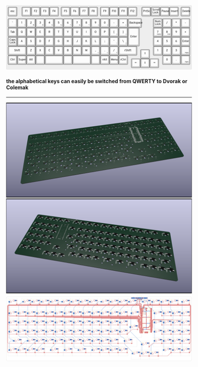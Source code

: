 ![Layout](keyboard-layout.png)
#### the alphabetical keys can easily be switched from QWERTY to Dvorak or Colemak
---
![front pcb kicad render](F_pcb.png)
![back pcb kicad render](B_pcb.png)
![PCB tracks](keeb-x3-brd.svg)
